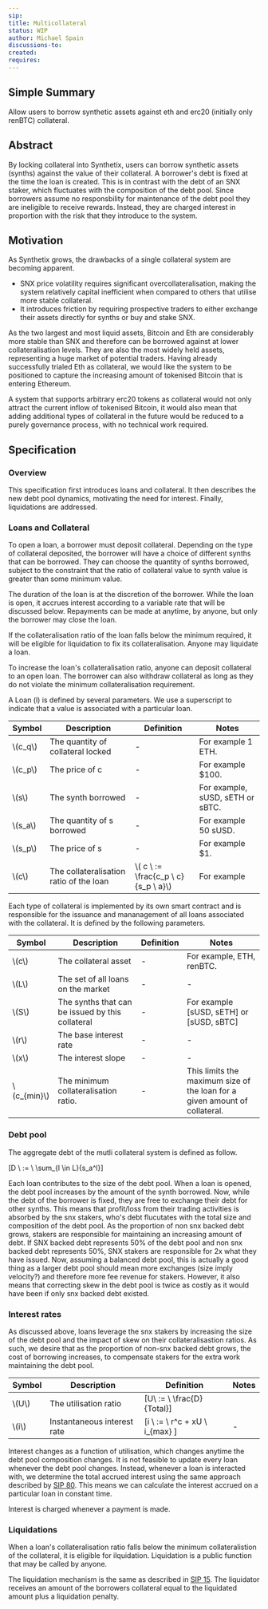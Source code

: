 ```yaml
---
sip:
title: Multicollateral
status: WIP
author: Michael Spain
discussions-to:
created:
requires: 
---
```


## Simple Summary

Allow users to borrow synthetic assets against eth and erc20 (initially only renBTC) collateral.

## Abstract

By locking collateral into Synthetix, users can borrow synthetic assets (synths) against the value of their collateral. A borrower's debt is fixed at the time the loan is created. This is in contrast with the debt of an SNX staker, which fluctuates with the composition of the debt pool. Since borrowers assume no responsbility for maintenance of the debt pool they are ineligible to receive rewards. Instead, they are charged interest in proportion with the risk that they introduce to the system.

## Motivation

As Synthetix grows, the drawbacks of a single collateral system are becoming apparent.

- SNX price volatility requires significant overcollateralisation, making the system relatively capital inefficient when compared to others that utilise more stable collateral.
- It introduces friction by requiring prospective traders to either exchange their assets directly for synths or buy and stake SNX.

As the two largest and most liquid assets, Bitcoin and Eth are considerably more stable than SNX and therefore can be borrowed against at lower collateralisation levels. They are also the most widely held assets, representing a huge market of potential traders. Having already successfully trialed Eth as collateral, we would like the system to be positioned to capture the increasing amount of tokenised Bitcoin that is entering Ethereum.

A system that supports arbitrary erc20 tokens as collateral would not only attract the current inflow of tokenised Bitcoin, it would also mean that adding additional types of collateral in the future would be reduced to a purely governance process, with no technical work required.

## Specification

### Overview

This specification first introduces loans and collateral. It then describes the new debt pool dynamics, motivating the need for interest. Finally, liquidations are addressed.

### Loans and Collateral

To open a loan, a borrower must deposit collateral. Depending on the type of collateral deposited, the borrower will have a choice of different synths that can be borrowed. They can choose the quantity of synths borrowed, subject to the constraint that the ratio of collateral value to synth value is greater than some minimum value.

The duration of the loan is at the discretion of the borrower. While the loan is open, it accrues interest according to a variable rate that will be discussed below. Repayments can be made at anytime, by anyone, but only the borrower may close the loan. 

If the collateralisation ratio of the loan falls below the minimum required, it will be eligible for liquidation to fix its collateralisation. Anyone may liquidate a loan. 

To increase the loan's collateralisation ratio, anyone can deposit collateral to an open loan. The borrower can also withdraw collateral as long as they do not violate the minimum collateralisation requirement.

A Loan \(l\) is defined by several parameters. We use a superscript to indicate that a value is associated with a particular loan. 

| Symbol | Description | Definition | Notes |
| ------ | ----------- | ---------- | ----- |
| \\(c_q\\) | The quantity of collateral locked | - | For example 1 ETH. | 
| \\(c_p\\) | The price of c | - | For example $100. | 
| \\(s\\) | The synth borrowed | - | For example, sUSD, sETH or sBTC. |
| \\(s_a\\) | The quantity of s borrowed | - | For example 50 sUSD. | 
| \\(s_p\\) | The price of s | - | For example $1. | 
| \\(c\\) | The collateralisation ratio of the loan | \\( c \ := \frac{c_p \ c}{s_p \ a}\\) | For example  |


Each type of collateral is implemented by its own smart contract and is responsible for the issuance and mananagement of all loans associated with the collateral. It is defined by the following parameters.

| Symbol | Description | Definition | Notes |
| ------ | ----------- | ---------- | ----- |
| \\(c\\) | The collateral asset | - | For example, ETH, renBTC. |
| \\(L\\) | The set of all loans on the market | - | - |
| \\(S\\)  | The synths that can be issued by this collateral | - | For example [sUSD, sETH] or [sUSD, sBTC] |
| \\(r\\)  | The base interest rate | - | - |
| \\(x\\)  | The interest slope | - | - |
| \\(c_{min}\\) | The minimum collateralisation ratio. | - | This limits the maximum size of the loan for a given amount of collateral. |

### Debt pool

The aggregate debt of the mutli collateral system is defined as follow.

\[D \ := \ \sum_{l \in L}{s_a^l}\]

Each loan contributes to the size of the debt pool. When a loan is opened, the debt pool increases by the amount of the synth borrowed. Now, while the debt of the borrower is fixed, they are free to exchange their debt for other synths. This means that profit/loss from their trading activities is absorbed by the snx stakers, who's debt flucutates with the total size and composition of the debt pool. As the proportion of non snx backed debt grows, stakers are responsible for maintaining an increasing amount of debt. If SNX backed debt represents 50% of the debt pool and non snx backed debt represents 50%, SNX stakers are responsible for 2x what they have issued. Now, assuming a balanced debt pool, this is actually a good thing as a larger debt pool should mean more exchanges (size imply velocity?) and therefore more fee revenue for stakers. However, it also means that correcting skew in the debt pool is twice as costly as it would have been if only snx backed debt existed.

### Interest rates

As discussed above, loans leverage the snx stakers by increasing the size of the debt pool and the impact of skew on their collateralisastion ratios. As such, we desire that as the proportion of non-snx backed debt grows, the cost of borrowing increases, to compensate stakers for the extra work maintaining the debt pool.

| Symbol | Description | Definition | Notes |
| ------ | ----------- | ---------- | ----- |
| \\(U\\)| The utilisation ratio | \[U\ := \ \frac{D}{Total}\]
| \\(i\\)| Instantaneous interest rate | \[i \ := \ r^c + xU \ i_{max} \] | - |

Interest changes as a function of utilisation, which changes anytime the debt pool composition changes. It is not feasible to update every loan whenever the debt pool changes. Instead, whenever a loan is interacted with, we determine the total accrued interest using the same approach described by [SIP 80](https://sips.synthetix.io/sips/sip-80#aggregate-debt-calculation). This means we can calculate the interest accrued on a particular loan in constant time.

Interest is charged whenever a payment is made.

### Liquidations

When a loan's collateralisation ratio falls below the minimum collateralistion of the collateral, it is eligible for ilquidation. Liquidation is a public function that may be called by anyone.

The liquidation mechanism is the same as described in [SIP 15](https://sips.synthetix.io/sips/sip-15). The liquidator receives an amount of the borrowers collateral equal to the liquidated amount plus a liquidation penalty.
